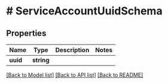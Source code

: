 # # ServiceAccountUuidSchema

## Properties

Name | Type | Description | Notes
------------ | ------------- | ------------- | -------------
**uuid** | **string** |  |

[[Back to Model list]](../../README.md#models) [[Back to API list]](../../README.md#endpoints) [[Back to README]](../../README.md)
